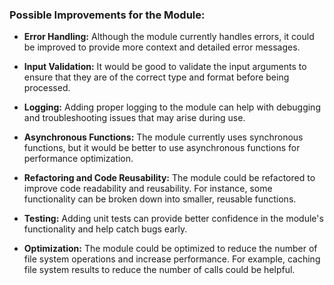### Possible Improvements for the Module:

- **Error Handling:** Although the module currently handles errors, it could be improved to provide more context and detailed error messages.

- **Input Validation:** It would be good to validate the input arguments to ensure that they are of the correct type and format before being processed.

- **Logging:** Adding proper logging to the module can help with debugging and troubleshooting issues that may arise during use.

- **Asynchronous Functions:** The module currently uses synchronous functions, but it would be better to use asynchronous functions for performance optimization.

- **Refactoring and Code Reusability:** The module could be refactored to improve code readability and reusability. For instance, some functionality can be broken down into smaller, reusable functions.

- **Testing:** Adding unit tests can provide better confidence in the module's functionality and help catch bugs early.

- **Optimization:** The module could be optimized to reduce the number of file system operations and increase performance. For example, caching file system results to reduce the number of calls could be helpful.